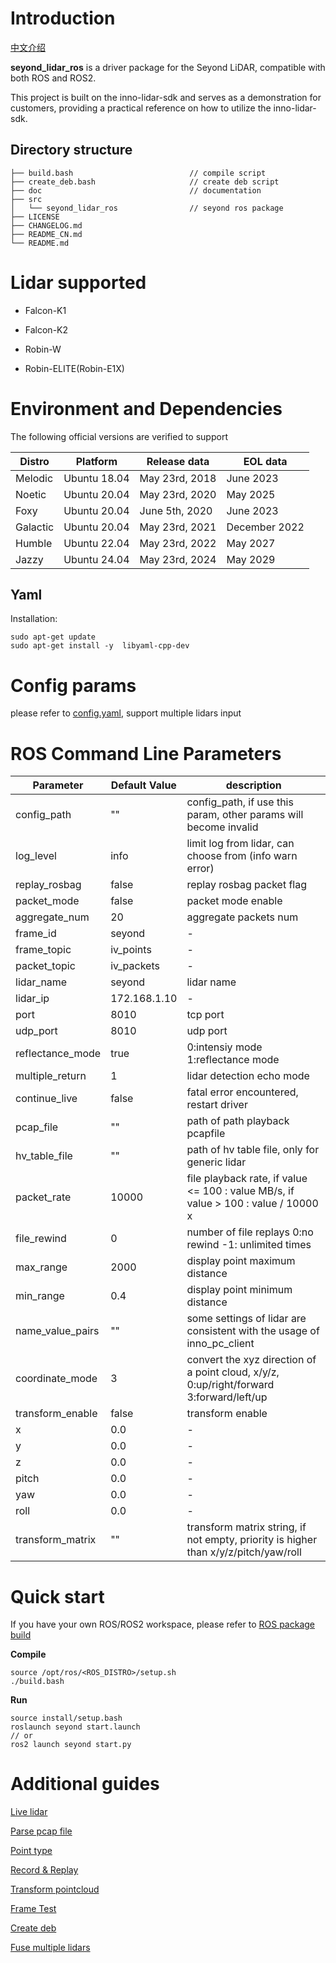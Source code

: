# Introduction

 [中文介绍](README_CN.md)

**seyond_lidar_ros** is a driver package for the Seyond LiDAR, compatible with both ROS and ROS2.

This project is built on the inno-lidar-sdk and serves as a demonstration for customers, providing a practical reference on how to utilize the inno-lidar-sdk.

## Directory structure

```
├── build.bash                          // compile script
├── create_deb.bash                     // create deb script
├── doc                                 // documentation
├── src
│   └── seyond_lidar_ros                // seyond ros package
├── LICENSE
├── CHANGELOG.md
├── README_CN.md
└── README.md
```

# Lidar supported

- Falcon-K1
  
- Falcon-K2
  
- Robin-W
  
- Robin-ELITE(Robin-E1X)
  

# Environment and Dependencies

The following official versions are verified to support

| Distro | Platform | Release data | EOL data |
| --- | --- | --- | --- |
| Melodic | Ubuntu 18.04 | May 23rd, 2018 | June 2023 |
| Noetic | Ubuntu 20.04 | May 23rd, 2020 | May 2025 |
| Foxy | Ubuntu 20.04 | June 5th, 2020 | June 2023 |
| Galactic | Ubuntu 20.04 | May 23rd, 2021 | December 2022 |
| Humble | Ubuntu 22.04 | May 23rd, 2022 | May 2027 |
| Jazzy | Ubuntu 24.04 | May 23rd, 2024 | May 2029 |

## Yaml

Installation:

```
sudo apt-get update
sudo apt-get install -y  libyaml-cpp-dev
```

# Config params

please refer to [config.yaml](/src/seyond_lidar_ros/config/config.yaml), support multiple lidars input

# ROS Command Line Parameters

| Parameter | Default Value | description |
| --- | --- | --- |
| config_path | ""  | config_path, if use this param, other params will become invalid |
| log_level | info | limit log from lidar, can choose from (info warn error) |
| replay_rosbag | false | replay rosbag packet flag |
| packet_mode | false | packet mode enable |
| aggregate_num | 20  | aggregate packets num |
| frame_id | seyond | - |
| frame_topic | iv_points | - |
| packet_topic | iv_packets | - |
| lidar_name | seyond | lidar name |
| lidar_ip | 172.168.1.10 | - |
| port | 8010 | tcp port |
| udp_port | 8010 | udp port |
| reflectance_mode | true | 0:intensiy mode 1:reflectance mode |
| multiple_return | 1   | lidar detection echo mode |
| continue_live | false | fatal error encountered, restart driver |
| pcap_file | ""  | path of path playback pcapfile |
| hv_table_file | ""  | path of hv table file, only for generic lidar |
| packet_rate | 10000 | file playback rate, if value <= 100 :  value MB/s, if value  >  100 :  value / 10000 x|
| file_rewind | 0   | number of file replays 0:no rewind -1: unlimited times |
| max_range | 2000 | display point maximum distance |
| min_range | 0.4 | display point minimum distance |
| name_value_pairs | ""  | some settings of lidar are consistent with the usage of inno_pc_client |
| coordinate_mode | 3   | convert the xyz direction of a point cloud, x/y/z, 0:up/right/forward 3:forward/left/up |
| transform_enable | false | transform enable |
| x   | 0.0 | - |
| y   | 0.0 | - |
| z   | 0.0 | - |
| pitch | 0.0 | - |
| yaw | 0.0 | - |
| roll | 0.0 | - |
| transform_matrix | ""  | transform matrix string, if not empty, priority is higher than x/y/z/pitch/yaw/roll |

# Quick start

If you have your own ROS/ROS2 workspace, please refer to [ROS package build](src/seyond_lidar_ros/README.md)

**Compile**

```
source /opt/ros/<ROS_DISTRO>/setup.sh
./build.bash
```

**Run**

```
source install/setup.bash
roslaunch seyond start.launch
// or
ros2 launch seyond start.py
```

# Additional guides

[Live lidar](doc/01_how_to_connect_live_lidar.md) 

[Parse pcap file](doc/03_how_to_parse_pcap_data.md)

[Point type](doc/02_how_to_change_point_type.md)

[Record & Replay](doc/04_how_to_record_data.md)

[Transform pointcloud](05_how_to_enable_transform.md)

[Frame Test](doc/06_how_to_use_test_node.md)

[Create deb](doc/08_how_to_create_deb.md)

[Fuse multiple lidars](doc/07_how_to_fuse_multiple_lidars.md)
